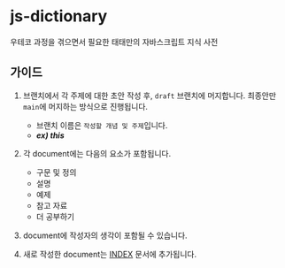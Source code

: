 # js-dictionary
우테코 과정을 겪으면서 필요한 태태만의 자바스크립트 지식 사전

## 가이드
1. 브랜치에서 각 주제에 대한 초안 작성 후, `draft` 브랜치에 머지합니다. 최종안만 `main`에 머지하는 방식으로 진행됩니다.
   * 브랜치 이름은 `작성할 개념 및 주제`입니다.
   * ***ex) this***

2. 각 document에는 다음의 요소가 포함됩니다.
   * 구문 및 정의
   * 설명
   * 예제
   * 참고 자료
   * 더 공부하기

3. document에 작성자의 생각이 포함될 수 있습니다.

4. 새로 작성한 document는 [INDEX](https://github.com/nan-noo/js-dictionary/blob/main/INDEX.md) 문서에 추가됩니다.
